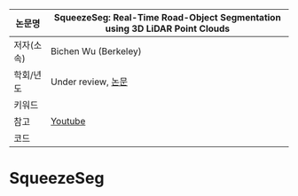 |논문명|SqueezeSeg: Real-Time Road-Object Segmentation using 3D LiDAR Point Clouds|
|-|-|
|저자(소속)|Bichen Wu (Berkeley)|
|학회/년도| Under review, [논문]()|
|키워드| |
|참고|[Youtube](https://www.youtube.com/watch?v=Xyn5Zd3lm6s)|
|코드||


# SqueezeSeg




